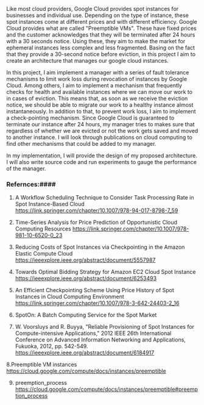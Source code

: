 Like most cloud providers, Google Cloud provides spot instances for businesses and individual use. Depending on the type of instance, these spot instances come at different prices and with different efficiency. Google Cloud provides what are called "Preemptible VMs". These have fixed prices and the customer acknowledges that they will be terminated after 24 hours with a 30 seconds notice. Using these, they aim to make the market for ephemeral instances less complex and less fragmented. Basing on the fact that they provide a 30-second notice before eviction, in this project I aim to create an architecture that manages our google cloud instances. 

In this project, I aim implement a manager with a series of fault tolerance mechanisms to limit work loss during revocation of instances by Google Cloud. Among others, I aim to implement a mechanism that frequently checks for health and available instances where we can move our work to in cases of eviction. This means that, as soon as we receive the eviction notice, we should be able to migrate our work to a healthy instance almost instantaneously. In addition to that, to prevent work loss, I aim to implement a check-pointing mechanism. Since Google Cloud is guaranteed to terminate our instance after 24 hours, my manager tries to makes sure that regardless of whether we are evicted or not the work gets saved and moved to another instance. I will look through publications on cloud computing to find other mechanisms that could be added to my manager.

In my implementation, I will provide the design of my proposed architecture. I will also write source code and run experiments to gauge the performance of the manager.

### Refernces:####
1. A Workflow Scheduling Technique to Consider Task Processing Rate in        Spot Instance-Based Cloud
    https://link.springer.com/chapter/10.1007/978-94-017-8798-7_59

2. Time-Series Analysis for Price Prediction of Opportunistic Cloud           Computing Resources
    https://link.springer.com/chapter/10.1007/978-981-10-6520-0_23

3. Reducing Costs of Spot Instances via Checkpointing in the Amazon           Elastic Compute Cloud
    https://ieeexplore.ieee.org/abstract/document/5557987

4. Towards Optimal Bidding Strategy for Amazon EC2 Cloud Spot Instance
    https://ieeexplore.ieee.org/abstract/document/6253493

5. An Efficient Checkpointing Scheme Using Price History of Spot Instances     in Cloud Computing Environment
    https://link.springer.com/chapter/10.1007/978-3-642-24403-2_16

6. SpotOn: A Batch Computing Service for the Spot Market

7. W. Voorsluys and R. Buyya, "Reliable Provisioning of Spot Instances for Compute-intensive Applications," 2012 IEEE 26th International Conference on Advanced Information Networking and Applications, Fukuoka, 2012, pp. 542-549.
https://ieeexplore.ieee.org/abstract/document/6184917

8.Preemptible VM instances
    https://cloud.google.com/compute/docs/instances/preemptible

9. preemption_process
    https://cloud.google.com/compute/docs/instances/preemptible#preemption_process